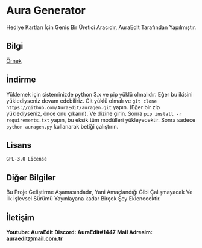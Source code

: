 # Aura Generator
Hediye Kartları İçin Geniş Bir Üretici Aracıdır, AuraEdit Tarafından Yapılmıştır.

## Bilgi
[Örnek](/assets/preview.png)

## İndirme
Yüklemek için sisteminizde python 3.x ve pip yüklü olmalıdır. Eğer bu ikisini yüklediyseniz devam edebiliriz.
Git yüklü olmalı ve ``git clone https://github.com/AuraEdit/auragen.git`` yapın. (Eğer bir zip yüklediyseniz, önce onu çıkarın). Ve dizine girin. Sonra ``pip install -r requirements.txt`` yapın, bu eksik tüm modülleri yükleyecektir.
Sonra sadece ``python auragen.py`` kullanarak betiği çalıştırın.

## Lisans
```GPL-3.0 License```

## Diğer Bilgiler
Bu Proje Geliştirme Aşamasındadır, Yani Amaçlandığı Gibi Çalışmayacak Ve İlk İşlevsel Sürümü Yayınlayana kadar Birçok Şey Eklenecektir.

## İletişim
**Youtube: AuraEdit**
**Discord: AuraEdit#1447**
**Mail Adresim: auraedit@mail.com.tr**
